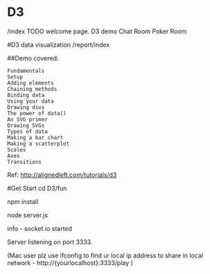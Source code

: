 D3
=====
/index TODO welcome page.
D3 demo
Chat Room
Poker Room

#D3 data visualization /report/index

##Demo covered:

    Fundamentals
    Setup
    Adding elements
    Chaining methods
    Binding data
    Using your data
    Drawing divs
    The power of data()
    An SVG primer
    Drawing SVGs
    Types of data
    Making a bar chart
    Making a scatterplot
    Scales
    Axes
    Transitions

Ref:
http://alignedleft.com/tutorials/d3

#Get Start
cd D3/fun

npm install

node server.js

info  - socket.io started

Server listening on port 3333.

(Mac user plz use ifconfig to find ur local ip address to share in local network - http://{yourlocalhost}:3333/play )
